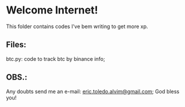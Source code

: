 # Welcome Internet!
This folder contains codes I've bem writing to get more xp. 

## Files:
btc.py: code to track btc by binance info;

## OBS.:
Any doubts send me an e-mail: eric.toledo.alvim@gmail.com; God bless you!
